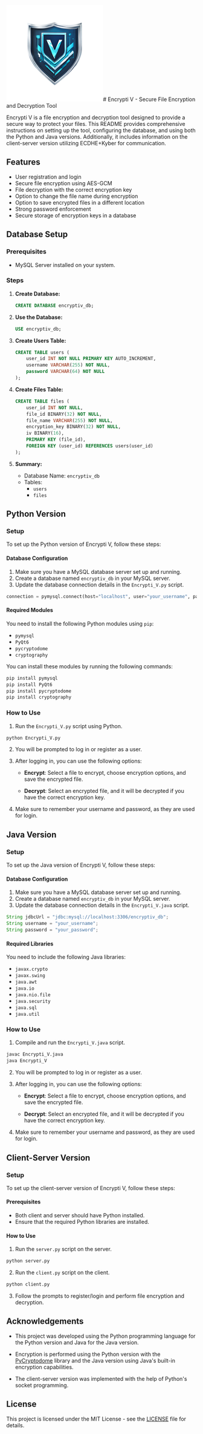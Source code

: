 ![Encrypti V Logo](logo.png)# Encrypti V - Secure File Encryption and Decryption Tool

Encrypti V is a file encryption and decryption tool designed to provide a secure way to protect your files. This README provides comprehensive instructions on setting up the tool, configuring the database, and using both the Python and Java versions. Additionally, it includes information on the client-server version utilizing ECDHE+Kyber for communication.

## Features

- User registration and login
- Secure file encryption using AES-GCM
- File decryption with the correct encryption key
- Option to change the file name during encryption
- Option to save encrypted files in a different location
- Strong password enforcement
- Secure storage of encryption keys in a database

## Database Setup

### Prerequisites

- MySQL Server installed on your system.

### Steps

1. **Create Database:**

    ```sql
    CREATE DATABASE encryptiv_db;
    ```

2. **Use the Database:**

    ```sql
    USE encryptiv_db;
    ```

3. **Create Users Table:**

    ```sql
    CREATE TABLE users (
        user_id INT NOT NULL PRIMARY KEY AUTO_INCREMENT,
        username VARCHAR(255) NOT NULL,
        password VARCHAR(64) NOT NULL
    );
    ```

4. **Create Files Table:**

    ```sql
    CREATE TABLE files (
        user_id INT NOT NULL,
        file_id BINARY(32) NOT NULL,
        file_name VARCHAR(255) NOT NULL,
        encryption_key BINARY(32) NOT NULL,
        iv BINARY(16),
        PRIMARY KEY (file_id),
        FOREIGN KEY (user_id) REFERENCES users(user_id)
    );
    ```

5. **Summary:**

   - Database Name: `encryptiv_db`
   - Tables:
     - `users`
     - `files`

## Python Version

### Setup

To set up the Python version of Encrypti V, follow these steps:

#### Database Configuration

1. Make sure you have a MySQL database server set up and running.
2. Create a database named `encryptiv_db` in your MySQL server.
3. Update the database connection details in the `Encrypti_V.py` script.

```python
connection = pymysql.connect(host="localhost", user="your_username", password="your_password", database="encryptiv_db")
```

#### Required Modules

You need to install the following Python modules using `pip`:

- `pymysql`
- `PyQt6`
- `pycryptodome`
- `cryptography`

You can install these modules by running the following commands:

```bash
pip install pymysql
pip install PyQt6
pip install pycryptodome
pip install cryptography
```

### How to Use

1. Run the `Encrypti_V.py` script using Python.

```bash
python Encrypti_V.py
```

2. You will be prompted to log in or register as a user.

3. After logging in, you can use the following options:

   - **Encrypt**: Select a file to encrypt, choose encryption options, and save the encrypted file.

   - **Decrypt**: Select an encrypted file, and it will be decrypted if you have the correct encryption key.

4. Make sure to remember your username and password, as they are used for login.

## Java Version

### Setup

To set up the Java version of Encrypti V, follow these steps:

#### Database Configuration

1. Make sure you have a MySQL database server set up and running.
2. Create a database named `encryptiv_db` in your MySQL server.
3. Update the database connection details in the `Encrypti_V.java` script.

```java
String jdbcUrl = "jdbc:mysql://localhost:3306/encryptiv_db";
String username = "your_username";
String password = "your_password";
```

#### Required Libraries

You need to include the following Java libraries:

- `javax.crypto`
- `javax.swing`
- `java.awt`
- `java.io`
- `java.nio.file`
- `java.security`
- `java.sql`
- `java.util`

### How to Use

1. Compile and run the `Encrypti_V.java` script.

```bash
javac Encrypti_V.java
java Encrypti_V
```

2. You will be prompted to log in or register as a user.

3. After logging in, you can use the following options:

   - **Encrypt**: Select a file to encrypt, choose encryption options, and save the encrypted file.

   - **Decrypt**: Select an encrypted file, and it will be decrypted if you have the correct encryption key.

4. Make sure to remember your username and password, as they are used for login.

## Client-Server Version

### Setup

To set up the client-server version of Encrypti V, follow these steps:

#### Prerequisites

- Both client and server should have Python installed.
- Ensure that the required Python libraries are installed.

#### How to Use

1. Run the `server.py` script on the server.

```bash
python server.py
```

2. Run the `client.py` script on the client.

```bash
python client.py
```

3. Follow the prompts to register/login and perform file encryption and decryption.

## Acknowledgements

- This project was developed using the Python programming language for the Python version and Java for the Java version.

- Encryption is performed using the Python version with the [PyCryptodome](https://pycryptodome.readthedocs.io/en/latest/src/cipher/aes.html) library and the Java version using Java's built-in encryption capabilities.

- The client-server version was implemented with the help of Python's socket programming.

## License

This project is licensed under the MIT License - see the [LICENSE](LICENSE) file for details.
